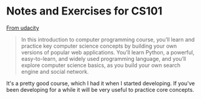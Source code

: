# Notes and Exercises for CS101

[From udacity](https://www.udacity.com/course/intro-to-computer-science--cs101)

> In this introduction to computer programming course, you’ll learn and practice key computer science concepts by building your own versions of popular web applications. You’ll learn Python, a powerful, easy-to-learn, and widely used programming language, and you’ll explore computer science basics, as you build your own search engine and social network.

It's a pretty good course, which I had it when I started developing. If you've been developing
for a while it will be very useful to practice core concepts. 
